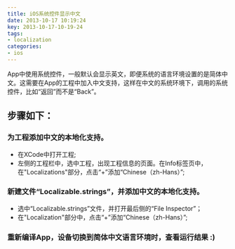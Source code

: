 ```yaml
---
title: iOS系统控件显示中文
date: 2013-10-17 10:19:24
key: 2013-10-17-10-19-24
tags:
- localization
categories:
- ios
---
```


App中使用系统控件，一般默认会显示英文，即便系统的语言环境设置的是简体中文。这需要在App的工程中加入中文支持，这样在中文的系统环境下，调用的系统控件，比如“返回”而不是“Back”。
<!-- more -->

## 步骤如下：

### 为工程添加中文的本地化支持。
  - 在XCode中打开工程;
  - 左侧的工程栏中，选中工程，出现工程信息的页面。在Info标签页中，在"Localizations"部分，点击“+”添加“Chinese（zh-Hans）”;

### 新建文件“Localizable.strings”，并添加中文的本地化支持。
  - 选中“Localizable.strings”文件，并打开最后侧的“File Inspector”；
  - 在"Localization"部分中，点击“+”添加“Chinese（zh-Hans）”;

### 重新编译App，设备切换到简体中文语言环境时，查看运行结果 :)
